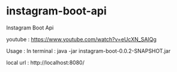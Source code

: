 # instagram-boot-api
Instagram Boot Api

youtube :
  https://www.youtube.com/watch?v=eUcXN_SAIQg

Usage :
  In terminal :
    java -jar instagram-boot-0.0.2-SNAPSHOT.jar

local url : http://localhost:8080/


